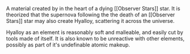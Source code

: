 A material created by in the heart of a dying [[Observer Stars]] star. It is theorized that the supernova following the the death of an [[Observer Stars]] star may also create Hyalloy, scattering it across the universe.

Hyalloy as an element is reasonably soft and malleable, and easily cut by tools made of itself. It is also known to be unreactive with other elements, possibly as part of it's undefinable atomic makeup. 